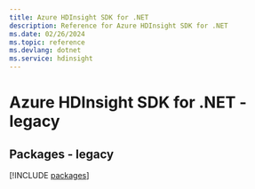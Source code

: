 ```yaml
---
title: Azure HDInsight SDK for .NET
description: Reference for Azure HDInsight SDK for .NET
ms.date: 02/26/2024
ms.topic: reference
ms.devlang: dotnet
ms.service: hdinsight
---
```

# Azure HDInsight SDK for .NET - legacy
## Packages - legacy
[!INCLUDE [packages](hdinsight-index.md)]